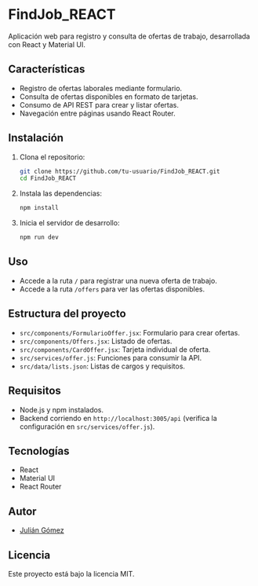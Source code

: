 # FindJob_REACT

Aplicación web para registro y consulta de ofertas de trabajo, desarrollada con React y Material UI.

## Características

- Registro de ofertas laborales mediante formulario.
- Consulta de ofertas disponibles en formato de tarjetas.
- Consumo de API REST para crear y listar ofertas.
- Navegación entre páginas usando React Router.

## Instalación

1. Clona el repositorio:
   ```bash
   git clone https://github.com/tu-usuario/FindJob_REACT.git
   cd FindJob_REACT
   ```

2. Instala las dependencias:
   ```bash
   npm install
   ```

3. Inicia el servidor de desarrollo:
   ```bash
   npm run dev
   ```

## Uso

- Accede a la ruta `/` para registrar una nueva oferta de trabajo.
- Accede a la ruta `/offers` para ver las ofertas disponibles.

## Estructura del proyecto

- `src/components/FormularioOffer.jsx`: Formulario para crear ofertas.
- `src/components/Offers.jsx`: Listado de ofertas.
- `src/components/CardOffer.jsx`: Tarjeta individual de oferta.
- `src/services/offer.js`: Funciones para consumir la API.
- `src/data/lists.json`: Listas de cargos y requisitos.

## Requisitos

- Node.js y npm instalados.
- Backend corriendo en `http://localhost:3005/api` (verifica la configuración en `src/services/offer.js`).

## Tecnologías

- React
- Material UI
- React Router

## Autor

- [Julián Gómez](https://github.com/julpygo)

## Licencia

Este proyecto está bajo la licencia MIT.